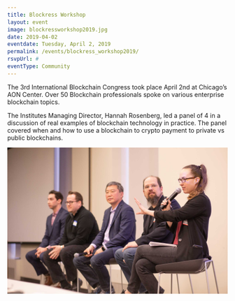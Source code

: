 ```yaml
---
title: Blockress Workshop
layout: event
image: blockressworkshop2019.jpg
date: 2019-04-02
eventdate: Tuesday, April 2, 2019
permalink: /events/blockress_workshop2019/
rsvpUrl: #
eventType: Community
---
```

The 3rd International Blockchain Congress took place April 2nd at Chicago’s AON Center. Over 50 Blockchain professionals spoke on various enterprise blockchain topics.

The Institutes Managing Director, Hannah Rosenberg, led a panel of 4 in a discussion of real examples of blockchain technology in practice. The panel covered when and how to use a blockchain to crypto payment to private vs public blockchains.

<img src="/assets/img/IBC-4-2-19-5233.jpg"> 

